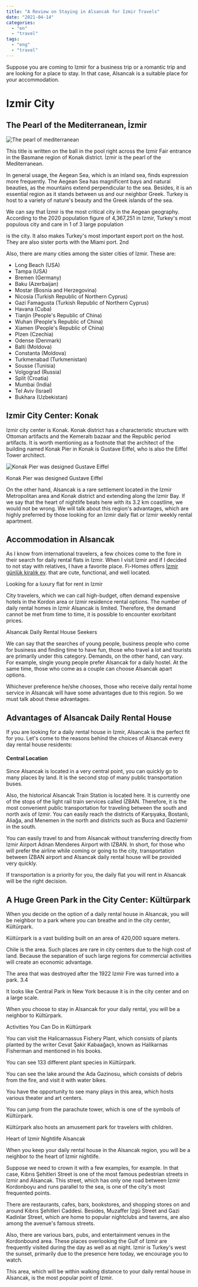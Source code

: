 ```yaml
---
title: "A Review on Staying in Alsancak for Izmir Travels"
date: "2021-04-14"
categories: 
  - "en"
  - "travel"
tags: 
  - "eng"
  - "travel"
---
```


Suppose you are coming to Izmir for a business trip or a romantic trip and are looking for a place to stay. In that case, Alsancak is a suitable place for your accommodation.

# Izmir City

## The Pearl of the Mediterranean, İzmir

![The pearl of mediterranean](images/akdenizin_incisi_buz_tuttu.jpg)

This title is written on the ball in the pool right across the Izmir Fair entrance in the Basmane region of Konak district. İzmir is the pearl of the Mediterranean.

In general usage, the Aegean Sea, which is an inland sea, finds expression more frequently. The Aegean Sea has magnificent bays and natural beauties, as the mountains extend perpendicular to the sea. Besides, it is an essential region as it stands between us and our neighbor Greek. Turkey is host to a variety of nature's beauty and the Greek islands of the sea.

We can say that İzmir is the most critical city in the Aegean geography. According to the 2020 population figure of 4,367,251 in Izmir, Turkey's most populous city and care in 1 of 3 large population

is the city. It also makes Turkey's most important export port on the host. They are also sister ports with the Miami port. 2nd

Also, there are many cities among the sister cities of Izmir. These are:

- Long Beach (USA)
- Tampa (USA)
- Bremen (Germany)
- Baku (Azerbaijan)
- Mostar (Bosnia and Herzegovina)
- Nicosia (Turkish Republic of Northern Cyprus)
- Gazi Famagusta (Turkish Republic of Northern Cyprus)
- Havana (Cuba)
- Tianjin (People's Republic of China)
- Wuhan (People's Republic of China)
- Xiamen (People's Republic of China)
- Plzen (Czechia)
- Odense (Denmark)
- Balti (Moldova)
- Constanta (Moldova)
- Turkmenabad (Turkmenistan)
- Sousse (Tunisia)
- Volgograd (Russia)
- Split (Croatia)
- Mumbai (India)
- Tel Aviv (Israel)
- Bukhara (Uzbekistan)

## Izmir City Center: Konak

Izmir city center is Konak. Konak district has a characteristic structure with Ottoman artifacts and the Kemeraltı bazaar and the Republic period artifacts. It is worth mentioning as a footnote that the architect of the building named Konak Pier in Konak is Gustave Eiffel, who is also the Eiffel Tower architect.

![Konak Pier was designed Gustave Eiffel](images/izmir-konak-pier.jpg)

Konak Pier was designed Gustave Eiffel

On the other hand, Alsancak is a rare settlement located in the Izmir Metropolitan area and Konak district and extending along the Izmir Bay. If we say that the heart of nightlife beats here with its 3.2 km coastline, we would not be wrong. We will talk about this region's advantages, which are highly preferred by those looking for an Izmir daily flat or Izmir weekly rental apartment.

## Accommodation in Alsancak

As I know from international travelers, a few choices come to the fore in their search for daily rental flats in Izmir. When I visit Izmir and if I decided to not stay with relatives, I have a favorite place. Fi-Homes offers [İzmir günlük kiralık ev](https://fi-homes.com/). that are cute, functional, and well located.

Looking for a luxury flat for rent in Izmir

City travelers, which we can call high-budget, often demand expensive hotels in the Kordon area or Izmir residence rental options. The number of daily rental homes in Izmir Alsancak is limited. Therefore, the demand cannot be met from time to time, it is possible to encounter exorbitant prices.

Alsancak Daily Rental House Seekers

We can say that the searches of young people, business people who come for business and finding time to have fun, those who travel a lot and tourists are primarily under this category. Demands, on the other hand, can vary. For example, single young people prefer Alsancak for a daily hostel. At the same time, those who come as a couple can choose Alsancak apart options.

Whichever preference he/she chooses, those who receive daily rental home service in Alsancak will have some advantages due to this region. So we must talk about these advantages.

## Advantages of Alsancak Daily Rental House

If you are looking for a daily rental house in Izmir, Alsancak is the perfect fit for you. Let's come to the reasons behind the choices of Alsancak every day rental house residents:

#### Central Location

Since Alsancak is located in a very central point, you can quickly go to many places by land. It is the second stop of many public transportation buses.

Also, the historical Alsancak Train Station is located here. It is currently one of the stops of the light rail train services called İZBAN. Therefore, it is the most convenient public transportation for traveling between the south and north axis of Izmir. You can easily reach the districts of Karşıyaka, Bostanlı, Aliağa, and Menemen in the north and districts such as Buca and Gaziemir in the south.

You can easily travel to and from Alsancak without transferring directly from Izmir Airport Adnan Menderes Airport with IZBAN. In short, for those who will prefer the airline while coming or going to the city, transportation between İZBAN airport and Alsancak daily rental house will be provided very quickly.

If transportation is a priority for you, the daily flat you will rent in Alsancak will be the right decision.

## A Huge Green Park in the City Center: Kültürpark

When you decide on the option of a daily rental house in Alsancak, you will be neighbor to a park where you can breathe and in the city center, Kültürpark.

Kültürpark is a vast building built on an area of ​​420,000 square meters.

Chile is the area. Such places are rare in city centers due to the high cost of land. Because the separation of such large regions for commercial activities will create an economic advantage.

The area that was destroyed after the 1922 Izmir Fire was turned into a park. 3.4

It looks like Central Park in New York because it is in the city center and on a large scale.

When you choose to stay in Alsancak for your daily rental, you will be a neighbor to Kültürpark.

Activities You Can Do in Kültürpark

You can visit the Halicarnassus Fishery Plant, which consists of plants planted by the writer Cevat Şakir Kabaağaçlı, known as Halikarnas Fisherman and mentioned in his books.

You can see 133 different plant species in Kültürpark.

You can see the lake around the Ada Gazinosu, which consists of debris from the fire, and visit it with water bikes.

You have the opportunity to see many plays in this area, which hosts various theater and art centers.

You can jump from the parachute tower, which is one of the symbols of Kültürpark.

Kültürpark also hosts an amusement park for travelers with children.

Heart of Izmir Nightlife Alsancak

When you keep your daily rental house in the Alsancak region, you will be a neighbor to the heart of Izmir nightlife.

Suppose we need to crown it with a few examples, for example. In that case, Kıbrıs Şehitleri Street is one of the most famous pedestrian streets in Izmir and Alsancak. This street, which has only one road between İzmir Kordonboyu and runs parallel to the sea, is one of the city's most frequented points.

There are restaurants, cafes, bars, bookstores, and shopping stores on and around Kıbrıs Şehitleri Caddesi. Besides, Muzaffer İzgü Street and Gazi Kadinlar Street, which are home to popular nightclubs and taverns, are also among the avenue's famous streets.

Also, there are various bars, pubs, and entertainment venues in the Kordonbound area. These places overlooking the Gulf of Izmir are frequently visited during the day as well as at night. Izmir is Turkey's west the sunset, primarily due to the presence here today, we encourage you to watch.

This area, which will be within walking distance to your daily rental house in Alsancak, is the most popular point of Izmir.
